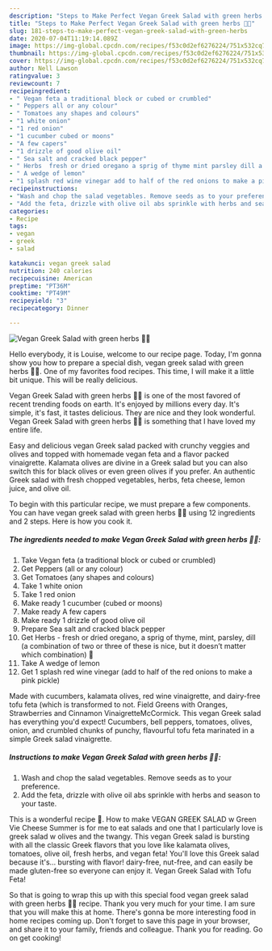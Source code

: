 ```yaml
---
description: "Steps to Make Perfect Vegan Greek Salad with green herbs 🌱🌿"
title: "Steps to Make Perfect Vegan Greek Salad with green herbs 🌱🌿"
slug: 181-steps-to-make-perfect-vegan-greek-salad-with-green-herbs
date: 2020-07-04T11:19:14.089Z
image: https://img-global.cpcdn.com/recipes/f53c0d2ef6276224/751x532cq70/vegan-greek-salad-with-green-herbs-🌱🌿-recipe-main-photo.jpg
thumbnail: https://img-global.cpcdn.com/recipes/f53c0d2ef6276224/751x532cq70/vegan-greek-salad-with-green-herbs-🌱🌿-recipe-main-photo.jpg
cover: https://img-global.cpcdn.com/recipes/f53c0d2ef6276224/751x532cq70/vegan-greek-salad-with-green-herbs-🌱🌿-recipe-main-photo.jpg
author: Nell Lawson
ratingvalue: 3
reviewcount: 7
recipeingredient:
- " Vegan feta a traditional block or cubed or crumbled"
- " Peppers all or any colour"
- " Tomatoes any shapes and colours"
- "1 white onion"
- "1 red onion"
- "1 cucumber cubed or moons"
- "A few capers"
- "1 drizzle of good olive oil"
- " Sea salt and cracked black pepper"
- " Herbs  fresh or dried oregano a sprig of thyme mint parsley dill a combination of two or three of these is nice but it doesnt matter which combination "
- " A wedge of lemon"
- "1 splash red wine vinegar add to half of the red onions to make a pink pickle"
recipeinstructions:
- "Wash and chop the salad vegetables. Remove seeds as to your preference."
- "Add the feta, drizzle with olive oil abs sprinkle with herbs and season to your taste."
categories:
- Recipe
tags:
- vegan
- greek
- salad

katakunci: vegan greek salad 
nutrition: 240 calories
recipecuisine: American
preptime: "PT36M"
cooktime: "PT49M"
recipeyield: "3"
recipecategory: Dinner

---
```



![Vegan Greek Salad with green herbs 🌱🌿](https://img-global.cpcdn.com/recipes/f53c0d2ef6276224/751x532cq70/vegan-greek-salad-with-green-herbs-🌱🌿-recipe-main-photo.jpg)

Hello everybody, it is Louise, welcome to our recipe page. Today, I'm gonna show you how to prepare a special dish, vegan greek salad with green herbs 🌱🌿. One of my favorites food recipes. This time, I will make it a little bit unique. This will be really delicious.

Vegan Greek Salad with green herbs 🌱🌿 is one of the most favored of recent trending foods on earth. It's enjoyed by millions every day. It's simple, it's fast, it tastes delicious. They are nice and they look wonderful. Vegan Greek Salad with green herbs 🌱🌿 is something that I have loved my entire life.

Easy and delicious vegan Greek salad packed with crunchy veggies and olives and topped with homemade vegan feta and a flavor packed vinaigrette. Kalamata olives are divine in a Greek salad but you can also switch this for black olives or even green olives if you prefer. An authentic Greek salad with fresh chopped vegetables, herbs, feta cheese, lemon juice, and olive oil.


To begin with this particular recipe, we must prepare a few components. You can have vegan greek salad with green herbs 🌱🌿 using 12 ingredients and 2 steps. Here is how you cook it.

<!--inarticleads1-->

##### The ingredients needed to make Vegan Greek Salad with green herbs 🌱🌿:

1. Take  Vegan feta (a traditional block or cubed or crumbled)
1. Get  Peppers (all or any colour)
1. Get  Tomatoes (any shapes and colours)
1. Take 1 white onion
1. Take 1 red onion
1. Make ready 1 cucumber (cubed or moons)
1. Make ready A few capers
1. Make ready 1 drizzle of good olive oil
1. Prepare  Sea salt and cracked black pepper
1. Get  Herbs - fresh or dried oregano, a sprig of thyme, mint, parsley, dill (a combination of two or three of these is nice, but it doesn’t matter which combination) 🌿
1. Take  A wedge of lemon
1. Get 1 splash red wine vinegar (add to half of the red onions to make a pink pickle)


Made with cucumbers, kalamata olives, red wine vinaigrette, and dairy-free tofu feta (which is transformed to not. Field Greens with Oranges, Strawberries and Cinnamon VinaigretteMcCormick. This vegan Greek salad has everything you&#39;d expect! Cucumbers, bell peppers, tomatoes, olives, onion, and crumbled chunks of punchy, flavourful tofu feta marinated in a simple Greek salad vinaigrette. 

<!--inarticleads2-->

##### Instructions to make Vegan Greek Salad with green herbs 🌱🌿:

1. Wash and chop the salad vegetables. Remove seeds as to your preference.
1. Add the feta, drizzle with olive oil abs sprinkle with herbs and season to your taste.


This is a wonderful recipe 🌱. How to make VEGAN GREEK SALAD w Green Vie Cheese Summer is for me to eat salads and one that I particularly love is greek salad w olives and the twangy. This vegan Greek salad is bursting with all the classic Greek flavors that you love like kalamata olives, tomatoes, olive oil, fresh herbs, and vegan feta! You&#39;ll love this Greek salad because it&#39;s… bursting with flavor! dairy-free, nut-free, and can easily be made gluten-free so everyone can enjoy it. Vegan Greek Salad with Tofu Feta! 

So that is going to wrap this up with this special food vegan greek salad with green herbs 🌱🌿 recipe. Thank you very much for your time. I am sure that you will make this at home. There's gonna be more interesting food in home recipes coming up. Don't forget to save this page in your browser, and share it to your family, friends and colleague. Thank you for reading. Go on get cooking!
